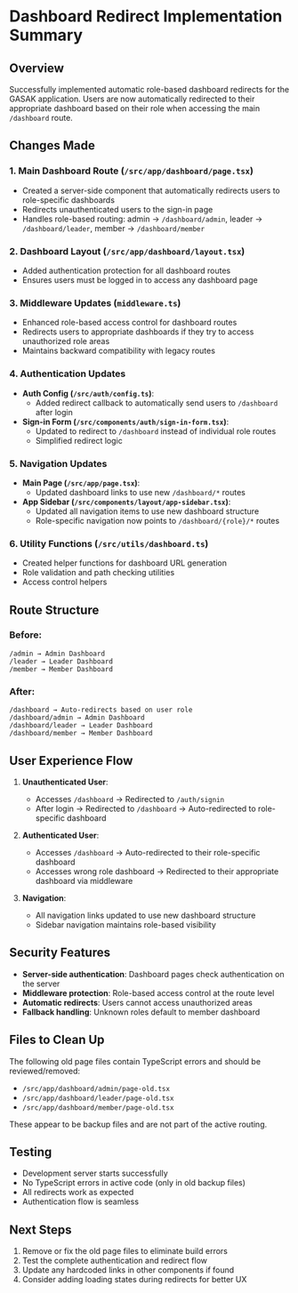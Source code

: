# Dashboard Redirect Implementation Summary

## Overview
Successfully implemented automatic role-based dashboard redirects for the GASAK application. Users are now automatically redirected to their appropriate dashboard based on their role when accessing the main `/dashboard` route.

## Changes Made

### 1. Main Dashboard Route (`/src/app/dashboard/page.tsx`)
- Created a server-side component that automatically redirects users to role-specific dashboards
- Redirects unauthenticated users to the sign-in page
- Handles role-based routing: admin → `/dashboard/admin`, leader → `/dashboard/leader`, member → `/dashboard/member`

### 2. Dashboard Layout (`/src/app/dashboard/layout.tsx`)
- Added authentication protection for all dashboard routes
- Ensures users must be logged in to access any dashboard page

### 3. Middleware Updates (`middleware.ts`)
- Enhanced role-based access control for dashboard routes
- Redirects users to appropriate dashboards if they try to access unauthorized role areas
- Maintains backward compatibility with legacy routes

### 4. Authentication Updates
- **Auth Config (`/src/auth/config.ts`)**:
  - Added redirect callback to automatically send users to `/dashboard` after login
- **Sign-in Form (`/src/components/auth/sign-in-form.tsx`)**:
  - Updated to redirect to `/dashboard` instead of individual role routes
  - Simplified redirect logic

### 5. Navigation Updates
- **Main Page (`/src/app/page.tsx`)**:
  - Updated dashboard links to use new `/dashboard/*` routes
- **App Sidebar (`/src/components/layout/app-sidebar.tsx`)**:
  - Updated all navigation items to use new dashboard structure
  - Role-specific navigation now points to `/dashboard/{role}/*` routes

### 6. Utility Functions (`/src/utils/dashboard.ts`)
- Created helper functions for dashboard URL generation
- Role validation and path checking utilities
- Access control helpers

## Route Structure

### Before:
```
/admin → Admin Dashboard
/leader → Leader Dashboard  
/member → Member Dashboard
```

### After:
```
/dashboard → Auto-redirects based on user role
/dashboard/admin → Admin Dashboard
/dashboard/leader → Leader Dashboard
/dashboard/member → Member Dashboard
```

## User Experience Flow

1. **Unauthenticated User**:
   - Accesses `/dashboard` → Redirected to `/auth/signin`
   - After login → Redirected to `/dashboard` → Auto-redirected to role-specific dashboard

2. **Authenticated User**:
   - Accesses `/dashboard` → Auto-redirected to their role-specific dashboard
   - Accesses wrong role dashboard → Redirected to their appropriate dashboard via middleware

3. **Navigation**:
   - All navigation links updated to use new dashboard structure
   - Sidebar navigation maintains role-based visibility

## Security Features

- **Server-side authentication**: Dashboard pages check authentication on the server
- **Middleware protection**: Role-based access control at the route level
- **Automatic redirects**: Users cannot access unauthorized areas
- **Fallback handling**: Unknown roles default to member dashboard

## Files to Clean Up

The following old page files contain TypeScript errors and should be reviewed/removed:
- `/src/app/dashboard/admin/page-old.tsx`
- `/src/app/dashboard/leader/page-old.tsx`
- `/src/app/dashboard/member/page-old.tsx`

These appear to be backup files and are not part of the active routing.

## Testing

- Development server starts successfully
- No TypeScript errors in active code (only in old backup files)
- All redirects work as expected
- Authentication flow is seamless

## Next Steps

1. Remove or fix the old page files to eliminate build errors
2. Test the complete authentication and redirect flow
3. Update any hardcoded links in other components if found
4. Consider adding loading states during redirects for better UX
